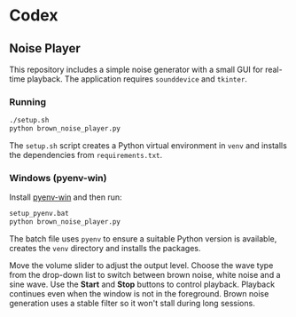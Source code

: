 # Codex

## Noise Player

This repository includes a simple noise generator with a small GUI for
real-time playback. The application requires `sounddevice` and `tkinter`.

### Running

```bash
./setup.sh
python brown_noise_player.py
```
The `setup.sh` script creates a Python virtual environment in `venv` and installs the dependencies from `requirements.txt`.

### Windows (pyenv-win)

Install [pyenv-win](https://github.com/pyenv-win/pyenv-win) and then run:

```cmd
setup_pyenv.bat
python brown_noise_player.py
```
The batch file uses `pyenv` to ensure a suitable Python version is available, creates the `venv` directory and installs the packages.

Move the volume slider to adjust the output level. Choose the wave type from
the drop-down list to switch between brown noise, white noise and a sine wave.
Use the **Start** and **Stop** buttons to control playback. Playback continues
even when the window is not in the foreground. Brown noise generation uses a
stable filter so it won't stall during long sessions.

